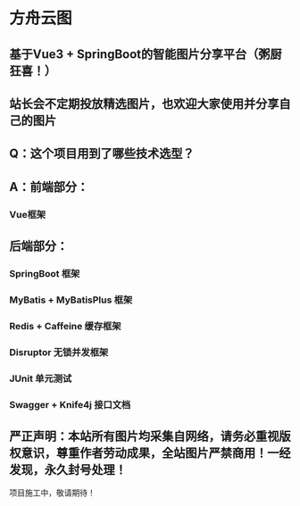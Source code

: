 # 方舟云图

## 基于Vue3 + SpringBoot的智能图片分享平台（粥厨狂喜！）
## 站长会不定期投放精选图片，也欢迎大家使用并分享自己的图片

## Q：这个项目用到了哪些技术选型？
## A：前端部分：
###  Vue框架
## 后端部分：
### SpringBoot 框架
### MyBatis + MyBatisPlus 框架
### Redis + Caffeine 缓存框架
### Disruptor 无锁并发框架
### JUnit 单元测试
### Swagger + Knife4j 接口文档

## 严正声明：本站所有图片均采集自网络，请务必重视版权意识，尊重作者劳动成果，全站图片严禁商用！一经发现，永久封号处理！

项目施工中，敬请期待！